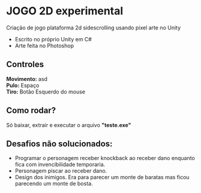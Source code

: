 # JOGO 2D experimental
Criação de jogo plataforma 2d sidescrolling usando pixel arte no Unity
- Escrito no próprio Unity em C#
- Arte feita no Photoshop


## Controles
**Movimento:** asd <br>
**Pulo:** Espaço <br>
**Tiro:** Botão Esquerdo do mouse

## Como rodar?
Só baixar, extrair e executar o arquivo **"teste.exe"**
## Desafios não solucionados:
- Programar o personagem receber knockback ao receber dano enquanto fica com invencibilidade temporaria.
- Personagem piscar ao receber dano.
- Design dos inimigos. Era para parecer um monte de baratas mas ficou parecendo um monte de bosta.

